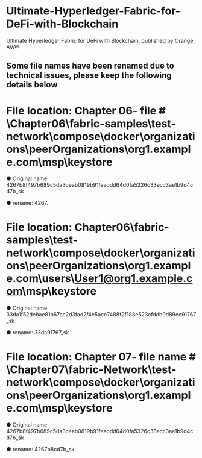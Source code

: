 # Ultimate-Hyperledger-Fabric-for-DeFi-with-Blockchain
Ultimate Hyperledger Fabric for DeFi with Blockchain, published by Orange, AVA®

## Some file names have been renamed due to technical issues, please keep the following details below ##

# File location: Chapter 06- file # \Chapter06\fabric-samples\test-network\compose\docker\organizations\peerOrganizations\org1.example.com\msp\keystore

● Original name: 4267b8f497b689c5da3ceab0819b91feabdd64d0fa5326c33ecc3ae1b9d4cd7b_sk

● rename: 4267.

# File location: Chapter06\fabric-samples\test-network\compose\docker\organizations\peerOrganizations\org1.example.com\users\User1@org1.example.com\msp\keystore #

● Original name: 33da1f52debae81b67ac2d3fad2f4e5ace7488f2f188e523cfddb9d89ec91767_sk 

● rename: 33da91767_sk

# File location:  Chapter 07- file name # \Chapter07\fabric-Network\test-network\compose\docker\organizations\peerOrganizations\org1.example.com\msp\keystore #

● Original name: 4267b8f497b689c5da3ceab0819b91feabdd64d0fa5326c33ecc3ae1b9d4cd7b_sk 

● rename: 4267b8cd7b_sk
